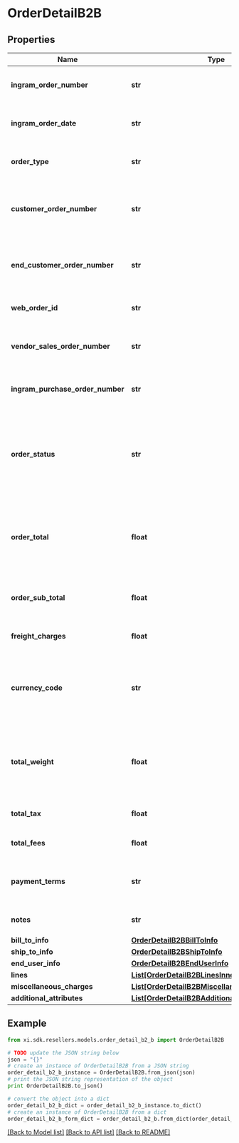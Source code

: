 # OrderDetailB2B


## Properties

Name | Type | Description | Notes
------------ | ------------- | ------------- | -------------
**ingram_order_number** | **str** | The IngramMicro sales order number. | [optional] 
**ingram_order_date** | **str** | The IngramMicro sales order date. | [optional] 
**order_type** | **str** | The IngramMicro sales order type. | [optional] 
**customer_order_number** | **str** | The reseller&#39;s order number for reference in their system. | [optional] 
**end_customer_order_number** | **str** | The end customer&#39;s order number for reference in their system. | [optional] 
**web_order_id** | **str** | The web order id of the order. | [optional] 
**vendor_sales_order_number** | **str** | The vendor&#39;s order number for reference in their system | [optional] 
**ingram_purchase_order_number** | **str** | Ingram purchase order number. | [optional] 
**order_status** | **str** | The header-level status of the order. One of- Shipped, Canceled, Backordered, Processing, On Hold, Delivered. | [optional] 
**order_total** | **float** | The total cost for the order, includes subtotal, freight charges, and tax. | [optional] 
**order_sub_total** | **float** | The sub total cost for the order, not including tax and freight. | [optional] 
**freight_charges** | **float** | The freight charges for the order. | [optional] 
**currency_code** | **str** | The country-specific three digit ISO 4217 currency code for the order. | [optional] 
**total_weight** | **float** | Total order weight. unit -- North america - Pounds , other countries will be KG. | [optional] 
**total_tax** | **float** | Total tax on the orders placed. | [optional] 
**total_fees** | **float** | Total fees on the orders placed. | [optional] 
**payment_terms** | **str** | The payment terms of the order. (Ex- Net 30 days). | [optional] 
**notes** | **str** | The header-level notes for the order. | [optional] 
**bill_to_info** | [**OrderDetailB2BBillToInfo**](OrderDetailB2BBillToInfo.md) |  | [optional] 
**ship_to_info** | [**OrderDetailB2BShipToInfo**](OrderDetailB2BShipToInfo.md) |  | [optional] 
**end_user_info** | [**OrderDetailB2BEndUserInfo**](OrderDetailB2BEndUserInfo.md) |  | [optional] 
**lines** | [**List[OrderDetailB2BLinesInner]**](OrderDetailB2BLinesInner.md) |  | [optional] 
**miscellaneous_charges** | [**List[OrderDetailB2BMiscellaneousChargesInner]**](OrderDetailB2BMiscellaneousChargesInner.md) |  | [optional] 
**additional_attributes** | [**List[OrderDetailB2BAdditionalAttributesInner]**](OrderDetailB2BAdditionalAttributesInner.md) |  | [optional] 

## Example

```python
from xi.sdk.resellers.models.order_detail_b2_b import OrderDetailB2B

# TODO update the JSON string below
json = "{}"
# create an instance of OrderDetailB2B from a JSON string
order_detail_b2_b_instance = OrderDetailB2B.from_json(json)
# print the JSON string representation of the object
print OrderDetailB2B.to_json()

# convert the object into a dict
order_detail_b2_b_dict = order_detail_b2_b_instance.to_dict()
# create an instance of OrderDetailB2B from a dict
order_detail_b2_b_form_dict = order_detail_b2_b.from_dict(order_detail_b2_b_dict)
```
[[Back to Model list]](../README.md#documentation-for-models) [[Back to API list]](../README.md#documentation-for-api-endpoints) [[Back to README]](../README.md)


